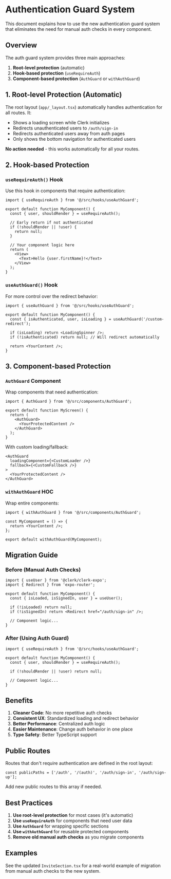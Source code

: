 # Authentication Guard System

This document explains how to use the new authentication guard system that eliminates the need for manual auth checks in every component.

## Overview

The auth guard system provides three main approaches:

1. **Root-level protection** (automatic)
2. **Hook-based protection** (`useRequireAuth`)
3. **Component-based protection** (`AuthGuard` or `withAuthGuard`)

## 1. Root-level Protection (Automatic)

The root layout (`app/_layout.tsx`) automatically handles authentication for all routes. It:

- Shows a loading screen while Clerk initializes
- Redirects unauthenticated users to `/auth/sign-in`
- Redirects authenticated users away from auth pages
- Only shows the bottom navigation for authenticated users

**No action needed** - this works automatically for all your routes.

## 2. Hook-based Protection

### `useRequireAuth()` Hook

Use this hook in components that require authentication:

```tsx
import { useRequireAuth } from '@/src/hooks/useAuthGuard';

export default function MyComponent() {
  const { user, shouldRender } = useRequireAuth();

  // Early return if not authenticated
  if (!shouldRender || !user) {
    return null;
  }

  // Your component logic here
  return (
    <View>
      <Text>Hello {user.firstName}!</Text>
    </View>
  );
}
```

### `useAuthGuard()` Hook

For more control over the redirect behavior:

```tsx
import { useAuthGuard } from '@/src/hooks/useAuthGuard';

export default function MyComponent() {
  const { isAuthenticated, user, isLoading } = useAuthGuard('/custom-redirect');

  if (isLoading) return <LoadingSpinner />;
  if (!isAuthenticated) return null; // Will redirect automatically

  return <YourContent />;
}
```

## 3. Component-based Protection

### `AuthGuard` Component

Wrap components that need authentication:

```tsx
import { AuthGuard } from '@/src/components/AuthGuard';

export default function MyScreen() {
  return (
    <AuthGuard>
      <YourProtectedContent />
    </AuthGuard>
  );
}
```

With custom loading/fallback:

```tsx
<AuthGuard 
  loadingComponent={<CustomLoader />}
  fallback={<CustomFallback />}
>
  <YourProtectedContent />
</AuthGuard>
```

### `withAuthGuard` HOC

Wrap entire components:

```tsx
import { withAuthGuard } from '@/src/components/AuthGuard';

const MyComponent = () => {
  return <YourContent />;
};

export default withAuthGuard(MyComponent);
```

## Migration Guide

### Before (Manual Auth Checks)

```tsx
import { useUser } from '@clerk/clerk-expo';
import { Redirect } from 'expo-router';

export default function MyComponent() {
  const { isLoaded, isSignedIn, user } = useUser();

  if (!isLoaded) return null;
  if (!isSignedIn) return <Redirect href="/auth/sign-in" />;

  // Component logic...
}
```

### After (Using Auth Guard)

```tsx
import { useRequireAuth } from '@/src/hooks/useAuthGuard';

export default function MyComponent() {
  const { user, shouldRender } = useRequireAuth();

  if (!shouldRender || !user) return null;

  // Component logic...
}
```

## Benefits

1. **Cleaner Code**: No more repetitive auth checks
2. **Consistent UX**: Standardized loading and redirect behavior
3. **Better Performance**: Centralized auth logic
4. **Easier Maintenance**: Change auth behavior in one place
5. **Type Safety**: Better TypeScript support

## Public Routes

Routes that don't require authentication are defined in the root layout:

```tsx
const publicPaths = ['/auth', '/(auth)', '/auth/sign-in', '/auth/sign-up'];
```

Add new public routes to this array if needed.

## Best Practices

1. **Use root-level protection** for most cases (it's automatic)
2. **Use `useRequireAuth`** for components that need user data
3. **Use `AuthGuard`** for wrapping specific sections
4. **Use `withAuthGuard`** for reusable protected components
5. **Remove old manual auth checks** as you migrate components

## Examples

See the updated `InviteSection.tsx` for a real-world example of migration from manual auth checks to the new system. 